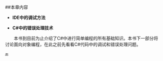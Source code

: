 ##本章内容

* **IDE中的调试方法**

* **C#中的错误处理技术**

&emsp;&emsp;本书到目前为止介绍了C#中进行简单编程的所有基础知识。本书下一部分将讨论面向对象编程，在此之前先看看C#代码中的调试和错误处理问题。



🔚
